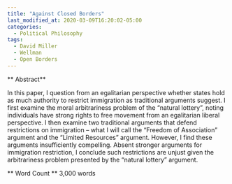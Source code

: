 ```yaml
---
title: "Against Closed Borders"
last_modified_at: 2020-03-09T16:20:02-05:00
categories:
  - Political Philosophy
tags:
  - David Miller
  - Wellman
  - Open Borders
---
```


** Abstract**

In this paper, I question from an egalitarian perspective whether states hold as much authority to restrict immigration as traditional arguments suggest. I first examine the moral arbitrariness problem of the “natural lottery”, noting individuals have strong rights to free movement from an egalitarian liberal perspective. I then examine two traditional arguments that defend restrictions on immigration – what I will call the “Freedom of Association” argument and the “Limited Resources” argument. However, I find these arguments insufficiently compelling. Absent stronger arguments for immigration restriction, I conclude such restrictions are unjust given the arbitrariness problem presented by the “natural lottery” argument.  

** Word Count **
3,000 words
